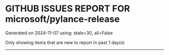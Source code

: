 
# GITHUB ISSUES REPORT FOR microsoft/pylance-release


Generated on 2024-11-07 using: stale=30, all=False


Only showing items that are new to report in past 1 day(s)


---




















